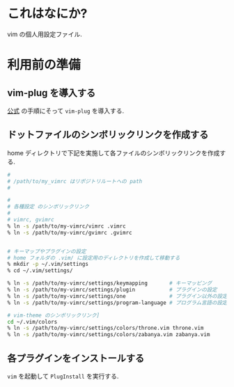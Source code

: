 # これはなにか?
vim の個人用設定ファイル.

# 利用前の準備
## vim-plug を導入する
[公式](https://github.com/junegunn/vim-plug) の手順にそって `vim-plug` を導入する.


## ドットファイルのシンボリックリンクを作成する
home ディレクトリで下記を実施して各ファイルのシンボリックリンクを作成する.

```bash
#
# /path/to/my_vimrc はリポジトリルートへの path
#

#
# 各種設定 のシンボリックリンク
#
# vimrc, gvimrc
% ln -s /path/to/my-vimrc/vimrc .vimrc
% ln -s /path/to/my-vimrc/gvimrc .gvimrc


# キーマップやプラグインの設定
# home フォルダの .vim/ に設定用のディレクトリを作成して移動する
% mkdir -p ~/.vim/settings
% cd ~/.vim/settings/

% ln -s /path/to/my-vimrc/settings/keymapping       # キーマッピング
% ln -s /path/to/my-vimrc/settings/plugin           # プラグインの設定
% ln -s /path/to/my-vimrc/settings/one              # プラグイン以外の設定
% ln -s /path/to/my-vimrc/settings/program-language # プログラム言語の設定 

# vim-theme のシンボリックリンク]
cd ~/.vim/colors
% ln -s /path/to/my-vimrc/settings/colors/throne.vim throne.vim
% ln -s /path/to/my-vimrc/settings/colors/zabanya.vim zabanya.vim
```

## 各プラグインをインストールする
`vim` を起動して `PlugInstall` を実行する.

